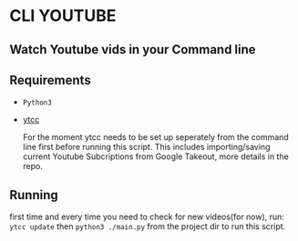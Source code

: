 # CLI YOUTUBE

## Watch Youtube vids in your Command line

## Requirements

- `Python3`
- [ytcc](https://github.com/woefe/ytcc)

  For the moment ytcc needs to be set up seperately from the command line first before running this script.
  This includes importing/saving current Youtube Subcriptions from Google Takeout, more details in the repo.

## Running

first time and every time you need to check for new videos(for now), run:
`ytcc update`
then
`python3 ./main.py` from the project dir to run this script.
